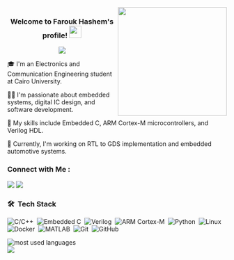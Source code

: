 <img width="250" align="right" src="https://media1.tenor.com/m/A15H8E1VUh8AAAAC/github-cat.gif">
<h3 align="center">
  Welcome to Farouk Hashem's profile!
  <img src="https://media.giphy.com/media/hvRJCLFzcasrR4ia7z/giphy.gif" width="28">
</h3>
<!-- Typing SVG by DenverCoder1 - https://github.com/DenverCoder1/readme-typing-svg -->
<p align="center">
  <a href="https://github.com/DenverCoder1/readme-typing-svg">
    <img src="https://readme-typing-svg.herokuapp.com/?lines=Embedded%20Systems%20Engineer;Digital%20IC%20Designer;Always%20learning%20new%20things&font=Fira%20Code&center=true&width=440&height=45&color=f75c7e&vCenter=true&size=22">
  </a>
</p> 

<p>
  🎓 I'm an Electronics and Communication Engineering student at Cairo University.
</p>
<p>
  👨‍💻 I'm passionate about embedded systems, digital IC design, and software development.
</p>
<p>
  🔧 My skills include Embedded C, ARM Cortex-M microcontrollers, and Verilog HDL.
</p>
<p>
  🚀 Currently, I'm working on RTL to GDS implementation and embedded automotive systems.
</p>



### Connect with Me :
<a href="https://linkedin.com/in/farouk-hashem-969475289" target="_blank"><img src="https://img.shields.io/badge/-Farouk%20Hashem-0077B5?style=for-the-badge&logo=Linkedin&logoColor=white"/></a>
<a href="mailto:farouk.hashem25@gmail.com" target="_blank"><img src="https://img.shields.io/badge/-Email%20Me-D14836?style=for-the-badge&logo=Gmail&logoColor=white"/></a>

### 🛠 &nbsp;Tech Stack

![C/C++](https://img.shields.io/badge/-C/C++-05122A?style=flat&logo=c%2B%2B)&nbsp;
![Embedded C](https://img.shields.io/badge/-Embedded%20C-05122A?style=flat&logo=c)&nbsp;
![Verilog](https://img.shields.io/badge/-Verilog-05122A?style=flat&logo=verilog)&nbsp;
![ARM Cortex-M](https://img.shields.io/badge/-ARM%20Cortex--M-05122A?style=flat&logo=arm)&nbsp;
![Python](https://img.shields.io/badge/-Python-05122A?style=flat&logo=python)&nbsp;
![Linux](https://img.shields.io/badge/-Linux-05122A?style=flat&logo=linux)&nbsp;
![Docker](https://img.shields.io/badge/-Docker-05122A?style=flat&logo=docker)&nbsp;
![MATLAB](https://img.shields.io/badge/-MATLAB-05122A?style=flat&logo=matlab)&nbsp;
![Git](https://img.shields.io/badge/-Git-05122A?style=flat&logo=git)&nbsp;
![GitHub](https://img.shields.io/badge/-GitHub-05122A?style=flat&logo=github)&nbsp;

<img align="left" src="https://github-readme-stats.vercel.app/api/top-langs?username=FaroukHashem&show_icons=true&locale=en&layout=compact&theme=radical" alt="most used languages" />
<br>
<a href="https://komarev.com/ghpvc/?username=FaroukHashem&style=for-the-badge">
    <img src="https://komarev.com/ghpvc/?username=FaroukHashem&style=for-the-badge">
</a>
